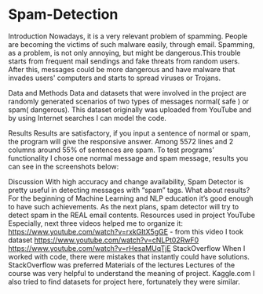 # Spam-Detection
Introduction
Nowadays, it is a very relevant problem of spamming. People are becoming the victims of such malware easily, through email. Spamming, as a problem, is not only annoying, but might be dangerous.This trouble starts from frequent mail sendings and fake threats from random users. After this, messages could be more dangerous and have malware that invades users' computers and starts to spread viruses or Trojans.

Data and Methods
Data and datasets that were involved in the project are randomly generated scenarios of two types of messages normal( safe ) or spam( dangerous). This dataset originally was uploaded from YouTube and by using Internet searches I can model the code.

Results
Results are satisfactory, if you input a sentence of normal or spam, the program will give the responsive answer. Among 5572 lines and 2 columns around 55% of sentences are spam. To test programs’ functionality I chose one normal message and spam message, results you can see in the screenshots below:


Discussion
With high accuracy and change availability, Spam Detector is pretty useful in detecting messages with “spam” tags. What about results? For the beginning of Machine Learning and NLP education it’s good enough to have such achievements. As the next plans, spam detector will try to detect spam in the REAL email contents.
Resources used in project
YouTube
	Especially, next three videos helped me to organize it:
https://www.youtube.com/watch?v=rxkGItX5gGE - from this video I took dataset
https://www.youtube.com/watch?v=cNLPt02RwF0 
https://www.youtube.com/watch?v=rHesaMUqTjE 
StackOverflow
When I worked with code, there were mistakes that instantly could have solutions. StackOverflow was preferred
Materials of the lectures
Lectures of the course was very helpful to understand the meaning of project.
Kaggle.com
	I also tried to find datasets for project here, fortunately they were similar.

